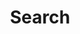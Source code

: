 ---
title: "Search"
layout: "search"
description: "Type keywords related to what you are looking for and press Enter."
summary: "search"
placeholder: "Search here..."
---